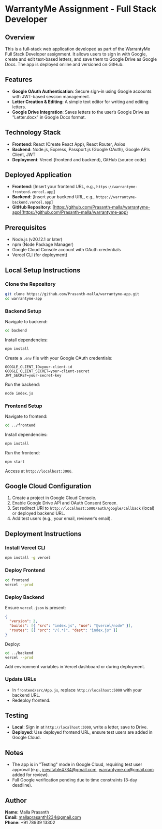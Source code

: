 # WarrantyMe Assignment - Full Stack Developer

## Overview
This is a full-stack web application developed as part of the WarrantyMe Full Stack Developer assignment. It allows users to sign in with Google, create and edit text-based letters, and save them to Google Drive as Google Docs. The app is deployed online and versioned on GitHub.

## Features
- **Google OAuth Authentication**: Secure sign-in using Google accounts with JWT-based session management.
- **Letter Creation & Editing**: A simple text editor for writing and editing letters.
- **Google Drive Integration**: Saves letters to the user’s Google Drive as "Letter.docx" in Google Docs format.

## Technology Stack
- **Frontend**: React (Create React App), React Router, Axios
- **Backend**: Node.js, Express, Passport.js (Google OAuth), Google APIs Client, JWT
- **Deployment**: Vercel (frontend and backend), GitHub (source code)

## Deployed Application
- **Frontend**: [Insert your frontend URL, e.g., `https://warrantyme-frontend.vercel.app`]
- **Backend**: [Insert your backend URL, e.g., `https://warrantyme-backend.vercel.app`]
- **GitHub Repository**: [https://github.com/Prasanth-malla/warrantyme-app](https://github.com/Prasanth-malla/warrantyme-app)

## Prerequisites
- Node.js (v20.12.1 or later)
- npm (Node Package Manager)
- Google Cloud Console account with OAuth credentials
- Vercel CLI (for deployment)

## Local Setup Instructions
### Clone the Repository
```bash
git clone https://github.com/Prasanth-malla/warrantyme-app.git
cd warrantyme-app
```

### Backend Setup
Navigate to backend:
```bash
cd backend
```
Install dependencies:
```bash
npm install
```
Create a `.env` file with your Google OAuth credentials:
```
GOOGLE_CLIENT_ID=your-client-id
GOOGLE_CLIENT_SECRET=your-client-secret
JWT_SECRET=your-secret-key
```
Run the backend:
```bash
node index.js
```

### Frontend Setup
Navigate to frontend:
```bash
cd ../frontend
```
Install dependencies:
```bash
npm install
```
Run the frontend:
```bash
npm start
```
Access at `http://localhost:3000`.

## Google Cloud Configuration
1. Create a project in Google Cloud Console.
2. Enable Google Drive API and OAuth Consent Screen.
3. Set redirect URI to `http://localhost:5000/auth/google/callback` (local) or deployed backend URL.
4. Add test users (e.g., your email, reviewer’s email).

## Deployment Instructions
### Install Vercel CLI
```bash
npm install -g vercel
```

### Deploy Frontend
```bash
cd frontend
vercel --prod
```

### Deploy Backend
Ensure `vercel.json` is present:
```json
{
  "version": 2,
  "builds": [{ "src": "index.js", "use": "@vercel/node" }],
  "routes": [{ "src": "/(.*)", "dest": "index.js" }]
}
```
Deploy:
```bash
cd ../backend
vercel --prod
```
Add environment variables in Vercel dashboard or during deployment.

### Update URLs
- In `frontend/src/App.js`, replace `http://localhost:5000` with your backend URL.
- Redeploy frontend.

## Testing
- **Local**: Sign in at `http://localhost:3000`, write a letter, save to Drive.
- **Deployed**: Use deployed frontend URL, ensure test users are added in Google Cloud.

## Notes
- The app is in "Testing" mode in Google Cloud, requiring test user approval (e.g., inevitable4734@gmail.com, warrantyme.co@gmail.com added for review).
- Full Google verification pending due to time constraints (3-day deadline).

## Author
**Name**: Malla Prasanth  
**Email**: mallaprasanth1234@gmail.com  
**Phone**: +91 78939 13302

